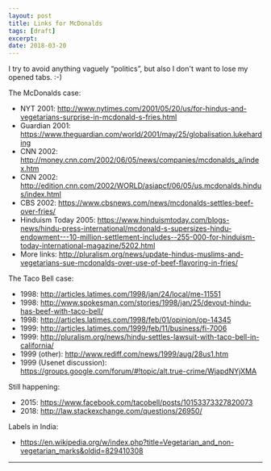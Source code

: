 ```yaml
---
layout: post
title: Links for McDonalds
tags: [draft]
excerpt:
date: 2018-03-20
---
```


I try to avoid anything vaguely “politics”, but also I don't want to lose my opened tabs. :-)

The McDonalds case:

* NYT 2001: <http://www.nytimes.com/2001/05/20/us/for-hindus-and-vegetarians-surprise-in-mcdonald-s-fries.html>
* Guardian 2001: <https://www.theguardian.com/world/2001/may/25/globalisation.lukeharding>
* CNN 2002: <http://money.cnn.com/2002/06/05/news/companies/mcdonalds_a/index.htm>
* CNN 2002: <http://edition.cnn.com/2002/WORLD/asiapcf/06/05/us.mcdonalds.hindus/index.html>
* CBS 2002: <https://www.cbsnews.com/news/mcdonalds-settles-beef-over-fries/>
* Hinduism Today 2005: <https://www.hinduismtoday.com/blogs-news/hindu-press-international/mcdonald-s-supersizes-hindu-endowment---10-million-settlement-includes--255-000-for-hinduism-today-international-magazine/5202.html>
* More links: <http://pluralism.org/news/update-hindus-muslims-and-vegetarians-sue-mcdonalds-over-use-of-beef-flavoring-in-fries/>

The Taco Bell case:

* 1998: <http://articles.latimes.com/1998/jan/24/local/me-11551>
* 1998: <http://www.spokesman.com/stories/1998/jan/25/devout-hindu-has-beef-with-taco-bell/>
* 1998: <http://articles.latimes.com/1998/feb/01/opinion/op-14345>
* 1999: <http://articles.latimes.com/1999/feb/11/business/fi-7006>
* 1999: <http://pluralism.org/news/hindu-settles-lawsuit-with-taco-bell-in-california/>
* 1999 (other): <http://www.rediff.com/news/1999/aug/28us1.htm>
* 1999 (Usenet discussion): <https://groups.google.com/forum/#!topic/alt.true-crime/WjapdNYjXMA>

Still happening:

* 2015: <https://www.facebook.com/tacobell/posts/10153373327820073>
* 2018: <http://law.stackexchange.com/questions/26950/>

Labels in India:

* <https://en.wikipedia.org/w/index.php?title=Vegetarian_and_non-vegetarian_marks&oldid=829410308>





----
